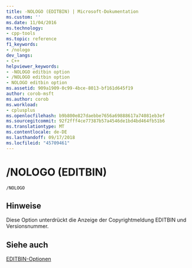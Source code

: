 ```yaml
---
title: -NOLOGO (EDITBIN) | Microsoft-Dokumentation
ms.custom: ''
ms.date: 11/04/2016
ms.technology:
- cpp-tools
ms.topic: reference
f1_keywords:
- /nologo
dev_langs:
- C++
helpviewer_keywords:
- -NOLOGO editbin option
- /NOLOGO editbin option
- NOLOGO editbin option
ms.assetid: 909a1909-0c99-4bce-8013-bf161d645f19
author: corob-msft
ms.author: corob
ms.workload:
- cplusplus
ms.openlocfilehash: b9b800e827daebbe7656a69888617a74081eb3ef
ms.sourcegitcommit: 92f2fff4ce77387b57a4546de1bd4bd464fb51b6
ms.translationtype: MT
ms.contentlocale: de-DE
ms.lasthandoff: 09/17/2018
ms.locfileid: "45709461"
---
```

# <a name="nologo-editbin"></a>/NOLOGO (EDITBIN)

```
/NOLOGO
```

## <a name="remarks"></a>Hinweise

Diese Option unterdrückt die Anzeige der Copyrightmeldung EDITBIN und Versionsnummer.

## <a name="see-also"></a>Siehe auch

[EDITBIN-Optionen](../../build/reference/editbin-options.md)